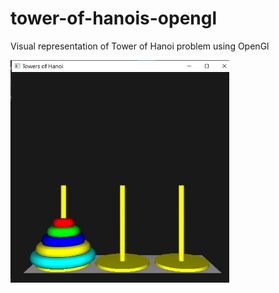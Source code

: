 # tower-of-hanois-opengl
Visual representation of Tower of Hanoi problem using OpenGl

<img src="Images/Image.jpg" width="350" title="Screenshot">

